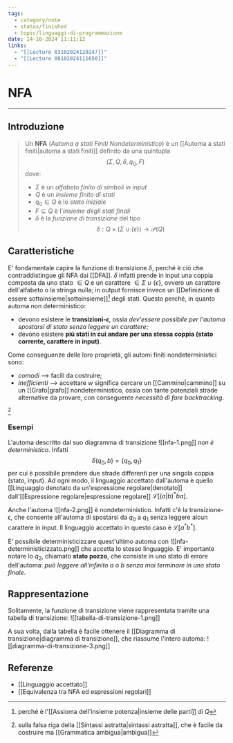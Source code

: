 ```yaml
---
tags:
  - category/note
  - status/finished
  - topic/linguaggi-di-programmazione
date: 14-10-2024 11:11:12
links:
  - "[[Lecture 03102024120247]]"
  - "[[Lecture 08102024111650]]"
---
```

# NFA
---
## Introduzione
> Un **NFA** (_Automa a stati Finiti Nondeterministico_) è un [[Automa a stati finiti|automa a stati finiti]] definito da una quintupla
> $$(\Sigma, Q, \delta, q_{0}, F)$$
> dove:
> - $\Sigma$ è un _alfabeto finito di simboli in input_
> - $Q$ è un _insieme finito di stati_
> - $q_{0} \in Q$ è lo _stato iniziale_
> - $F \subseteq Q$ è l'_insieme degli stati finali_
> - $\delta$ è la _funzione di transizione_ del tipo $$\delta: Q \times (\Sigma \cup \{\epsilon\}) \to \mathscr{P}(Q)$$

## Caratteristiche
E' fondamentale capire la funzione di transizione $\delta$, perché è ciò che contraddistingue gli NFA dai [[DFA]]. $\delta$ infatti prende in input una coppia composta da uno stato $\in Q$ e un carattere $\in \Sigma \cup \{\epsilon\}$, ovvero un carattere dell'alfabeto o la stringa nulla; in output fornisce invece un [[Definizione di essere sottoinsieme|sottoinsieme]][^1] degli stati.
Questo perché, in quanto automa non deterministico:
- devono esistere le **transizioni-$\epsilon$**, ossia _dev'essere possibile per l'automa spostarsi di stato senza leggere un carattere_;
- devono esistere **più stati in cui andare per una stessa coppia (stato corrente, carattere in input)**.

Come conseguenze delle loro proprietà, gli automi finiti nondeterministici sono:
- _comodi_ --> facili da costruire;
- _inefficienti_ --> accettare $w$ significa cercare un [[Cammino|cammino]] su un [[Grafo|grafo]] nondeterministico, ossia con tante potenziali strade alternative da provare, con conseguente _necessità di fare backtracking_.

[^2]

### Esempi
L'automa descritto dal suo diagramma di transizione
![[nfa-1.png]]
_non è deterministico_. Infatti
$$\delta(q_{0}, b) = \{q_{0}, q_{1}\}$$
per cui è possibile prendere due strade differenti per una singola coppia (stato, input). Ad ogni modo, il linguaggio accettato dall'automa è quello [[Linguaggio denotato da un'espressione regolare|denotato]] dall'[[Espressione regolare|espressione regolare]] $\mathscr{L}[(a|b)^{*}ba]$.

Anche l'automa
![[nfa-2.png]]
è nondeterministico. Infatti c'è la transizione-$\epsilon$, che consente all'automa di spostarsi da $q_{0}$ a $q_{1}$ senza leggere alcun carattere in input. Il linguaggio accettato in questo caso è $\mathscr{L}[a^{*}b^{*}]$.

E' possibile deterministicizzare quest'ultimo automa con
![[nfa-deterministicizzato.png]]
che accetta lo stesso linguaggio. E' importante notare lo $q_{2}$, chiamato **stato pozzo**, che consiste in uno stato di errore dell'automa: _può leggere all'infinito $a$ o $b$ senza mai terminare in uno stato finale_.

## Rappresentazione
Solitamente, la funzione di transizione viene rappresentata tramite una tabella di transizione:
![[tabella-di-transizione-1.png]]

A sua volta, dalla tabella è facile ottenere il [[Diagramma di transizione|diagramma di transizione]], che riassume l'intero automa:
![[diagramma-di-transizione-3.png]]

## Referenze
- [[Linguaggio accettato]]
- [[Equivalenza tra NFA ed espressioni regolari]]

[^1]: perché è l'[[Assioma dell'insieme potenza|insieme delle parti]] di $Q$
[^2]: sulla falsa riga della [[Sintassi astratta|sintassi astratta]], che è facile da costruire ma [[Grammatica ambigua|ambigua]]